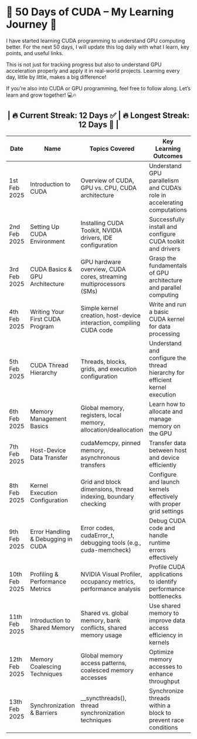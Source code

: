 # 🚀 50 Days of CUDA – My Learning Journey 🎯
I have started learning CUDA programming to understand GPU computing better. For the next 50 days, I will update this log daily with what I learn, key points, and useful links.

This is not just for tracking progress but also to understand GPU acceleration properly and apply it in real-world projects. Learning every day, little by little, makes a big difference!

If you’re also into CUDA or GPU programming, feel free to follow along. Let’s learn and grow together! 💻🔥

<div align="center" >
<h2> | 🔥 <b>Current Streak: 12 Days </b> ✅  | 🔥 <b>Longest Streak: 12 Days </b>🎯 | </h2>
<div>


<div align="center">

  | Date       |  Name                |Topics Covered  |Key Learning Outcomes   | Repository Link                          | _Status_                         |
|------------|--------------------------|--------|----------|--------------------------------|------------------------------------|
| 1st Feb 2025 | Introduction to CUDA  |Overview of CUDA, GPU vs. CPU, CUDA architecture  |Understand GPU parallelism and CUDA’s role in accelerating computations            | [GitHub Repo](Day1/day1.md) |Completed🎉                        |
| 2nd Feb 2025 | Setting Up CUDA Environment | Installing CUDA Toolkit, NVIDIA drivers, IDE configuration|Successfully install and configure CUDA toolkit and drivers                 | [GitHub Repo](Day2/Day2.md) |Completed🎉
| 3rd Feb 2025 | CUDA Basics & GPU Architecture | GPU hardware overview, CUDA cores, streaming multiprocessors (SMs)|Grasp the fundamentals of GPU architecture and parallel computing                 | [GitHub Repo](Day3/Day3.md) |Completed🎉
| 4th Feb 2025 | Writing Your First CUDA Program |Simple kernel creation, host-device interaction, compiling CUDA code  | Write and run a basic CUDA kernel for data processing                | [GitHub Repo](Day4/day4.md) |Completed🎉
| 5th Feb 2025 | CUDA Thread Hierarchy |Threads, blocks, grids, and execution configuration | Understand and configure the thread hierarchy for efficient kernel execution               | [GitHub Repo](Day5/Day5.md) |Completed🎉
| 6th Feb 2025 | Memory Management Basics | Global memory, registers, local memory, allocation/deallocation   | Learn how to allocate and manage memory on the GPU           | [GitHub Repo](Day6/Day6.md) |Completed🎉
| 7th Feb 2025 | Host-Device Data Transfer | cudaMemcpy, pinned memory, asynchronous transfers  | Transfer data between host and device efficiently  | [GitHub Repo](Day7/Day7.md) |Completed🎉
| 8th Feb 2025 | Kernel Execution Configuration | Grid and block dimensions, thread indexing, boundary checking  | Configure and launch kernels effectively with proper grid settings | [GitHub Repo](Day8/Day8.md) |Completed🎉
| 9th Feb 2025 | Error Handling & Debugging in CUDA | Error codes, cudaError_t, debugging tools (e.g., cuda-memcheck) | Debug CUDA code and handle runtime errors effectively | [GitHub Repo](Day9/Day9.md) |Completed🎉
| 10th Feb 2025 | Profiling & Performance Metrics | NVIDIA Visual Profiler, occupancy metrics, performance analysis | Profile CUDA applications to identify performance bottlenecks | [GitHub Repo](Day10/Day10.md) |Completed🎉
| 11th Feb 2025 | Introduction to Shared Memory | Shared vs. global memory, bank conflicts, shared memory usage | Use shared memory to improve data access efficiency in kernels | [GitHub Repo](Day11/Day11.md) |Completed🎉
| 12th Feb 2025 | Memory Coalescing Techniques | Global memory access patterns, coalesced memory accesses| Optimize memory accesses to enhance throughput | [GitHub Repo](Day12/Day12.md) |Completed🎉
| 13th Feb 2025 | Synchronization & Barriers | __syncthreads(), thread synchronization techniques| Synchronize threads within a block to prevent race conditions | [GitHub Repo]() |In Progress 🚧
</div>
